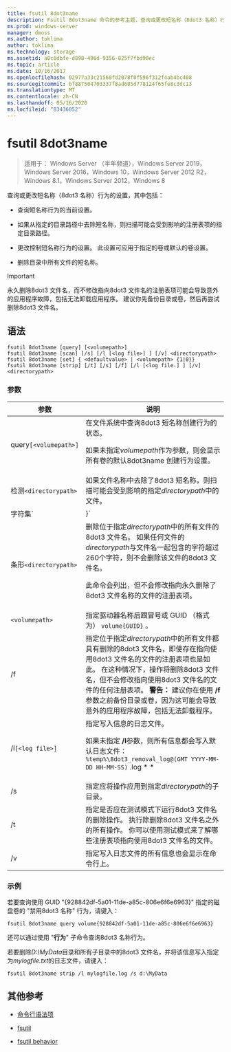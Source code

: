 ```yaml
---
title: fsutil 8dot3name
description: Fsutil 8dot3name 命令的参考主题，查询或更改短名称（8dot3 名称）行为的设置。
ms.prod: windows-server
manager: dmoss
ms.author: toklima
author: toklima
ms.technology: storage
ms.assetid: a0c6dbfe-d898-496d-9356-825f7fbd90ec
ms.topic: article
ms.date: 10/16/2017
ms.openlocfilehash: 02977a33c21560fd2078f0f596f312f4ab4bc408
ms.sourcegitcommit: bf887504703337f8ad685d778124f65fe8c3dc13
ms.translationtype: MT
ms.contentlocale: zh-CN
ms.lasthandoff: 05/16/2020
ms.locfileid: "83436052"
---
```

# <a name="fsutil-8dot3name"></a>fsutil 8dot3name

> 适用于： Windows Server （半年频道），Windows Server 2019，Windows Server 2016，Windows 10，Windows Server 2012 R2，Windows 8.1，Windows Server 2012，Windows 8

查询或更改短名称（8dot3 名称）行为的设置，其中包括：

- 查询短名称行为的当前设置。

- 如果从指定的目录路径中去除短名称，则扫描可能会受到影响的注册表项的指定目录路径。

- 更改控制短名称行为的设置。 此设置可应用于指定的卷或默认的卷设置。

- 删除目录中所有文件的短名称。

> [!IMPORTANT]
> 永久删除8dot3 文件名，而不修改指向8dot3 文件名的注册表项可能会导致意外的应用程序故障，包括无法卸载应用程序。 建议你先备份目录或卷，然后再尝试删除8dot3 文件名。

## <a name="syntax"></a>语法

```
fsutil 8dot3name [query] [<volumepath>]
fsutil 8dot3name [scan] [/s] [/l [<log file>] ] [/v] <directorypath>
fsutil 8dot3name [set] { <defaultvalue> | <volumepath> {1|0}}
fsutil 8dot3name [strip] [/t] [/s] [/f] [/l [<log file.] ] [/v] <directorypath>
```

### <a name="parameters"></a>参数

| 参数 | 说明 |
| --------- | ----------- |
| query`[<volumepath>]` | 在文件系统中查询8dot3 短名称创建行为的状态。<p>如果未指定*volumepath*作为参数，则会显示所有卷的默认8dot3name 创建行为设置。 |
| 检测`<directorypath>` | 如果文件名称中去除了8dot3 短名称，则扫描可能会受到影响的指定*directorypath*中的文件。 |
| 字符集`<defaultvalue> | <volumepath>}` | 在以下实例中更改8dot3 名称创建的文件系统行为：<ul><li>如果指定了*defaultvalue* ，则注册表项**HKLM\System\CurrentControlSet\Control\FileSystem\NtfsDisable8dot3NameCreationNtfsDisable8dot3NameCreationNtfsDisable8dot3NameCreation**设置为*defaultvalue*。<p>*DefaultValue*可以具有以下值：<ul><li>**0**：为系统上的所有卷启用8dot3 名称创建。</li><li>**1**：为系统上的所有卷禁用8dot3 名称创建。</li><li>**2**：按卷设置8dot3 名称创建。</li><li>**3**：对于除系统卷之外的所有卷禁用8dot3 名称创建。</li></ul><li>指定*volumepath*时，磁盘上指定的卷标志8dot3name 属性设置为为指定的卷（**0**）启用8dot3 名称创建，或设置为在指定的卷上禁用8dot3 名称创建（**1**）。<p>您必须将8dot3 名称创建的默认文件系统行为设置为值**2** ，然后才能启用或禁用指定卷的8dot3 名称创建。</li></ul> |
| 条形`<directorypath>` | 删除位于指定*directorypath*中的所有文件的8dot3 文件名。 如果任何文件的*directorypath*与文件名一起包含的字符超过260个字符，则不会删除该文件的8dot3 文件名。<p>此命令会列出，但不会修改指向永久删除了8dot3 文件名称的文件的注册表项。 |
| `<volumepath>` | 指定驱动器名称后跟冒号或 GUID （格式为） `volume{GUID}` 。 |
| /f | 指定位于指定*directorypath*中的所有文件都具有删除的8dot3 文件名，即使存在指向使用8dot3 文件名的文件的注册表项也是如此。 在这种情况下，操作将删除8dot3 文件名，但不会修改指向使用8dot3 文件名的文件的任何注册表项。 **警告：** 建议你在使用 **/f**参数之前备份目录或卷，因为这可能会导致意外的应用程序故障，包括无法卸载程序。 |
| /l`[<log file>]` | 指定写入信息的日志文件。<p>如果未指定 **/l**参数，则所有信息都会写入默认日志文件： `%temp%\8dot3_removal_log@(GMT YYYY-MM-DD HH-MM-SS)` .log * * |
| /s | 指定应将操作应用到指定*directorypath*的子目录。 |
| /t  | 指定是否应在测试模式下运行8dot3 文件名的删除操作。 执行除删除8dot3 文件名之外的所有操作。 你可以使用测试模式来了解哪些注册表项指向使用8dot3 文件名的文件。 |
| /v | 指定写入日志文件的所有信息也会显示在命令行上。 |

### <a name="examples"></a>示例

若要查询使用 GUID "{928842df-5a01-11de-a85c-806e6f6e6963}" 指定的磁盘卷的 "禁用8dot3 名称" 行为，请键入：

```
fsutil 8dot3name query volume{928842df-5a01-11de-a85c-806e6f6e6963}
```

还可以通过使用 "**行为**" 子命令查询8dot3 名称行为。

若要删除*D:\MyData*目录和所有子目录中的8dot3 文件名，并将该信息写入指定为*mylogfile.txt*的日志文件，请键入：

```
fsutil 8dot3name strip /l mylogfile.log /s d:\MyData
```

## <a name="additional-references"></a>其他参考

- [命令行语法项](command-line-syntax-key.md)

- [fsutil](fsutil.md)

- [fsutil behavior](fsutil-behavior.md)
